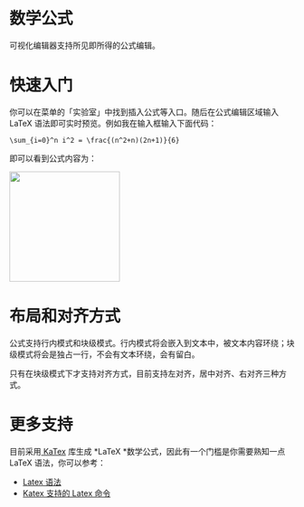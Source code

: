 # 数学公式

可视化编辑器支持所见即所得的公式编辑。

# 快速入门

你可以在菜单的「实验室」中找到插入公式等入口。随后在公式编辑区域输入 LaTeX 语法即可实时预览。例如我在输入框输入下面代码：

```plain
\sum_{i=0}^n i^2 = \frac{(n^2+n)(2n+1)}{6}
```

即可以看到公式内容为：<div id="xzvazg" data-type="math" data-display="block" data-align="center" data-src="https://cdn.yuque.com/__latex/7871fbdd01f5f3d83f6f52968e565f35.svg" data-text="%5Csum_%7Bi%3D0%7D%5En%20i%5E2%20%3D%20%5Cfrac%7B(n%5E2%2Bn)(2n%2B1)%7D%7B6%7D" data-width="195" data-height="52"><img src="https://cdn.yuque.com/__latex/7871fbdd01f5f3d83f6f52968e565f35.svg" width="195"/></div>

# 布局和对齐方式

公式支持行内模式和块级模式。行内模式将会嵌入到文本中，被文本内容环绕；块级模式将会是独占一行，不会有文本环绕，会有留白。

只有在块级模式下才支持对齐方式，目前支持左对齐，居中对齐、右对齐三种方式。

# 更多支持

目前采用[ KaTex](https://khan.github.io/KaTeX/) 库生成 *LaTeX *数学公式，因此有一个门槛是你需要熟知一点 LaTeX 语法，你可以参考：

* [Latex 语法](http://meta.math.stackexchange.com/questions/5020/mathjax-basic-tutorial-and-quick-reference)
* [Katex 支持的 Latex 命令](https://github.com/Khan/KaTeX/wiki/Function-Support-in-KaTeX)

